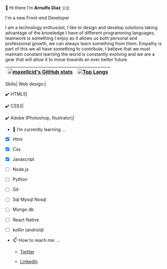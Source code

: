 👋 Hi there I’m **Arnulfo Diaz** 🇻🇪

I'm a new Front-end Developer

I am a technology enthusiast, I like to design and develop solutions taking advantage of the knowledge I have of different programming languages, teamwork is something I enjoy as it allows us both personal and professional growth, we can always learn something from them. Empathy is part of this we all have something to contribute, I believe that we must maintain constant learning the world is constantly evolving and we are a gear that will allow it to move towards an ever better future.

[![maxellcid's GitHub stats](https://github-readme-stats.vercel.app/api?username=maxellcid)](https://github.com/anuraghazra/github-readme-stats)|[![Top Langs](https://github-readme-stats.vercel.app/api/top-langs/?username=maxellcid&layout=compact)](https://github.com/anuraghazra/github-readme-stats)
------------------------------------------------------------------------------------------------------------------------------------------------|------------------

Skills|
Web design:|

:heavy_check_mark: HTML5|

:heavy_check_mark: CSS3|

:heavy_check_mark: Adobe (Photoshop, Illustrator)|


- 🌱 I’m currently learning ...

- [x] Html

- [x] Css

- [x] Javascript

- [ ] Node.js

- [ ] Python

- [ ] Git

- [ ] Sql Mysql Nosql

- [ ] Mongo db

- [ ] React Native

- [ ] kotlin (android)




- 📫 How to reach me: ...

    * [Twitter](https://twitter.com/Maxellcid)

    * [LinkedIn](https://www.linkedin.com/in/arnulfo-rafael-d%C3%ADaz-ariza-a5936926/)

    
<!--
**maxellcid/maxellcid** is a ✨ _special_ ✨ repository because its `README.md` (this file) appears on your GitHub profile.
Web development: JavaScript, ReactJS, TypeScript, GitHub, Git & npm
Here are some ideas to get you started:

- 🔭 I’m currently working on ...
- 🌱 I’m currently learning ...
- 👯 I’m looking to collaborate on ...
- 🤔 I’m looking for help with ...
- 💬 Ask me about ...
- 📫 How to reach me: ...
- 😄 Pronouns: ...
- ⚡ Fun fact: ...

 	:venezuela:
:heavy_check_mark:
-->


